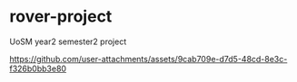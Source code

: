 # rover-project
UoSM year2 semester2 project


https://github.com/user-attachments/assets/9cab709e-d7d5-48cd-8e3c-f326b0bb3e80

